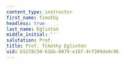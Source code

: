 ```yaml
---
content_type: instructor
first_name: Timothy
headless: true
last_name: Eglinton
middle_initial: ''
salutation: Prof.
title: Prof. Timothy Eglinton
uid: b5278c50-616b-8879-e16f-4cf309de0c96
---
```

